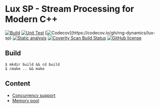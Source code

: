 Lux SP - Stream Processing for Modern C++
===

[![Build](https://github.com/rng-dynamics/lux-sp/actions/workflows/build.yml/badge.svg)](https://github.com/rng-dynamics/lux-sp/actions/workflows/build.yml?query=branch%3Amain)
[![Unit Test](https://github.com/rng-dynamics/lux-sp/actions/workflows/unit-test.yml/badge.svg)](https://github.com/rng-dynamics/lux-sp/actions/workflows/unit-test.yml?query=branch%3Amain)
[![Codecov](https://codecov.io/gh/rng-dynamics/lux-sp/graph/badge.svg?)](https://codecov.io/gh/rng-dynamics/lux-sp)
[![Static analysis](https://github.com/rng-dynamics/lux-sp/actions/workflows/code-checker.yml/badge.svg)](https://github.com/rng-dynamics/lux-sp/actions/workflows/code-checker.yml?query=branch%3Amain+)
[![Coverity Scan Build Status](https://scan.coverity.com/projects/30306/badge.svg)](https://scan.coverity.com/projects/rng-dynamics-lux-sp)
[![GitHub license](https://img.shields.io/badge/license-MIT-blue.svg)](https://raw.githubusercontent.com/rng-dynamics/lux-sp/master/LICENSE.md)

Build
---

```
$ mkdir build && cd build
$ cmake .. && make
```

Content
---

- [Concurrency support](lux_sp/src/lux_sp/concurrency_support.h)
- [Memory pool](lux_sp/src/lux_sp/memory_pool.h)
